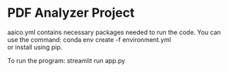 # PDF Analyzer Project

aaico.yml contains necessary packages needed to run the code. You can use the command: conda env create -f environment.yml  
or install using pip.

To run the program: streamlit run app.py

